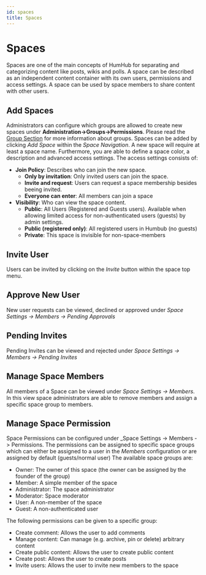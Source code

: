 ```yaml
---
id: spaces
title: Spaces
---
```


Spaces
=======

Spaces are one of the main concepts of HumHub for separating and categorizing content like posts, wikis and polls. A space
can be described as an independent content container with its own users, permissions and access settings.
A space can be used by space members to share content with other users.

## Add Spaces

Administrators can configure which groups are allowed to create new spaces under **Administration->Groups->Permissions**.
Please read the [Group Section](../adminuser/user.md#Groups) for more information about groups.
Spaces can be added by clicking _Add Space_ within the _Space Navigation_. 
A new space will require at least a space name. Furthermore, you are able to define a space color, a description and advanced access settings.
The access settings consists of:

- **Join Policy**: Describes who can join the new space.
    - **Only by invitation**: Only invited users can join the space.
    - **Invite and request**: Users can request a space membership besides beeing invited.
    - **Everyone can enter**: All members can join a space
- **Visibility**: Who can view the space content.
    - **Public**: All Users (Registered and Guests users). Available when allowing limited access for non-authenticated users (guests) by admin settings.
    - **Public (registered only)**: All registered users in Humbub (no guests)
    - **Private**: This space is invisible for non-space-members

## Invite User

Users can be invited by clicking on the _Invite_ button within the space top menu.

## Approve New User

New user requests can be viewed, declined or approved under _Space Settings -> Members -> Pending Approvals_

## Pending Invites

Pending Invites can be viewed and rejected under _Space Settings -> Members -> Pending Invites_

## Manage Space Members

All members of a Space can be viewed under _Space Settings -> Members_. In this view space administrators are able to remove members
and assign a specific space group to members.

## Manage Space Permission

Space Permissions can be configured under _Space Settings -> Members -> Permissions.
The permissions can be assigned to specific space groups which can either be assigned
to a user in the _Members_ configuration or are assigned by default (guests/normal user)
The available space groups are:

- Owner: The owner of this space (the owner can be assigned by the founder of the group)
- Member: A simple member of the space 
- Administrator: The space administrator
- Moderator: Space moderator
- User: A non-member of the space
- Guest: A non-authenticated user

The following permissions can be given to a specific group:

- Create comment: Allows the user to add comments
- Manage content: Can manage (e.g. archive, pin or delete) arbitrary content
- Create public content: Allows the user to create public content
- Create post: Allows the user to create posts
- Invite users: Allows the user to invite new members to the space


